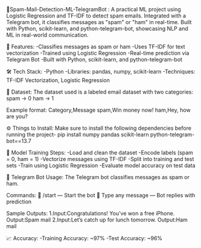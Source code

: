 📧Spam-Mail-Detection-ML-TelegramBot :
A practical ML project using Logistic Regression and TF-IDF to detect spam emails. Integrated with a Telegram bot, it classifies messages as "spam" or "ham" in real-time. Built with Python, scikit-learn, and python-telegram-bot, showcasing NLP and ML in real-world communication.

🚀 Features:
-Classifies messages as spam or ham
-Uses TF-IDF for text vectorization
-Trained using Logistic Regression
-Real-time prediction via Telegram Bot
-Built with Python, scikit-learn, and python-telegram-bot

🛠️ Tech Stack:
-Python
-Libraries: pandas, numpy, scikit-learn
-Techniques: TF-IDF Vectorization, Logistic Regression

📂 Dataset:
The dataset used is a labeled email dataset with two categories:
spam → 0
ham → 1

Example format:
Category,Message
spam,Win money now!
ham,Hey, how are you?

⚙️ Things to Install:
Make sure to install the following dependencies before running the project-
pip install numpy pandas scikit-learn python-telegram-bot==13.7

🧠 Model Training Steps:
-Load and clean the dataset
-Encode labels (spam = 0, ham = 1)
-Vectorize messages using TF-IDF
-Split into training and test sets
-Train using Logistic Regression
-Evaluate model accuracy on test data

🤖 Telegram Bot Usage:
The Telegram bot classifies messages as spam or ham.

Commands:
🔁 /start — Start the bot
💬 Type any message — Bot replies with prediction

Sample Outputs:
1.Input:Congratulations! You've won a free iPhone.
Output:Spam mail
2.Input:Let’s catch up for lunch tomorrow.
Output:Ham mail

📈 Accuracy:
-Training Accuracy: ~97%
-Test Accuracy: ~96%

